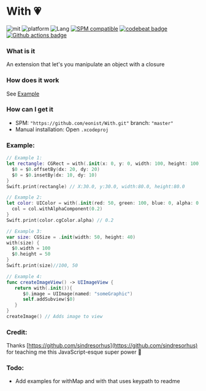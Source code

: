 # With 💗
![mit](https://img.shields.io/badge/License-MIT-brightgreen.svg) ![platform](https://img.shields.io/badge/Platform-iOS-blue.svg) ![Lang](https://img.shields.io/badge/Language-Swift%205.0-orange.svg)
[![SPM compatible](https://img.shields.io/badge/SPM-compatible-4BC51D.svg?style=flat)](https://github.com/apple/swift)
[![codebeat badge](https://codebeat.co/badges/51c98d04-a860-42ff-ba93-dd89184ec302)](https://codebeat.co/projects/github-com-eonist-with-master)
[![Github actions badge](https://badgen.net/github/checks/eonist/With?icon=github&label=Tests)](https://github.com/eonist/With/actions)

### What is it
An extension that let's you manipulate an object with a closure

### How does it work
See [Example](https://github.com/eonist/With#example)

### How can I get it
- SPM: `"https://github.com/eonist/With.git"` branch: `"master"`
- Manual installation: Open `.xcodeproj`

### Example:

```swift
// Example 1:
let rectangle: CGRect = with(.init(x: 0, y: 0, width: 100, height: 100)) {
  $0 = $0.offsetBy(dx: 20, dy: 20)
  $0 = $0.insetBy(dx: 10, dy: 10)
}
Swift.print(rectangle) // X:30.0, y:30.0, width:80.0, height:80.0

// Example 2:
let color: UIColor = with(.init(red: 50, green: 100, blue: 0, alpha: 0.9)) { ( col:inout UIColor) -> Void  in
  col = col.withAlphaComponent(0.2)
}
Swift.print(color.cgColor.alpha) // 0.2

// Example 3:
var size: CGSize = .init(width: 50, height: 40)
with(size) {
  $0.width = 100
  $0.height = 50
}
Swift.print(size)//100, 50

// Example 4:
func createImageView() -> UIImageView {
   return with(.init()){
      $0.image = UIImage(named: "someGraphic")
      self.addSubview($0)
   }
}
createImage() // Adds image to view
```

### Credit:

Thanks [https://github.com/sindresorhus](https://github.com/sindresorhus) for teaching me this JavaScript-esque super power 💪

### Todo:
- Add examples for withMap and with that uses keypath to readme
